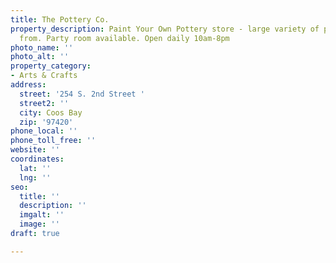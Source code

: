 ```yaml
---
title: The Pottery Co.
property_description: Paint Your Own Pottery store - large variety of pottery to choose
  from. Party room available. Open daily 10am-8pm
photo_name: ''
photo_alt: ''
property_category:
- Arts & Crafts
address:
  street: '254 S. 2nd Street '
  street2: ''
  city: Coos Bay
  zip: '97420'
phone_local: ''
phone_toll_free: ''
website: ''
coordinates:
  lat: ''
  lng: ''
seo:
  title: ''
  description: ''
  imgalt: ''
  image: ''
draft: true

---
```

